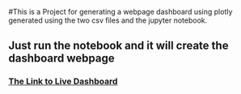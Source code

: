 #This is a Project for generating a webpage dashboard using plotly generated using the two csv files and the jupyter notebook.
## Just run the notebook and it will create the dashboard webpage
### [The Link to Live Dashboard](https://68023e4394bd1c24bca2f54b--guileless-jelly-cc94cc.netlify.app/web%20page.html)
